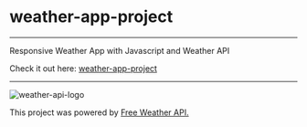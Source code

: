 # weather-app-project

***

Responsive Weather App with Javascript and Weather API

Check it out here: [weather-app-project](https://willson-alflen.github.io/weather-app-project/)

***

![weather-api-logo](https://user-images.githubusercontent.com/87523872/172050188-9c46ec31-e051-4365-98ea-0a6ed49b5a97.png)


<span>This project was powered by <a href="https://www.weatherapi.com/">Free Weather API.</a></span>
